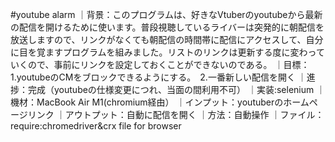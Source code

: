 #youtube alarm
｜背景：このプログラムは、好きなVtuberのyoutubeから最新の配信を開けるために使います。普段視聴しているライバーは突発的に朝配信を放送しますので、リンクがなくても朝配信の時間帯に配信にアクセスして、自分に目を覚ますプログラムを組みました。リストのリンクは更新する度に変わっていくので、事前にリンクを設定しておくことができないのである。
｜目標：1.youtubeのCMをブロックできるようにする。　2.一番新しい配信を開く
｜進捗：完成（youtubeの仕様変更につれ、当面の間利用不可）
｜実装:selenium
｜機材：MacBook Air M1(chromium経由）
｜インプット：youtuberのホームページリンク
｜アウトプット：自動に配信を開く
｜方法：自動操作
｜ファイル：
require:chromedriver&crx file for browser
